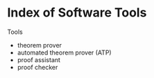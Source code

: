 # Index of Software Tools

Tools
  - theorem prover
  - automated theorem prover (ATP)
  - proof assistant
  - proof checker

